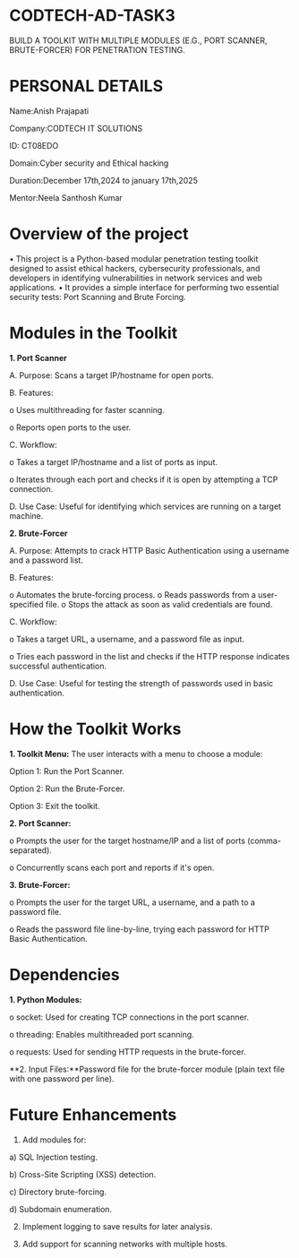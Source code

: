 # CODTECH-AD-TASK3
BUILD A TOOLKIT WITH MULTIPLE MODULES (E.G., PORT SCANNER, BRUTE-FORCER) FOR PENETRATION TESTING.

# PERSONAL DETAILS
Name:Anish Prajapati

Company:CODTECH IT SOLUTIONS

ID: CT08EDO

Domain:Cyber security and Ethical hacking

Duration:December 17th,2024 to january 17th,2025

Mentor:Neela Santhosh Kumar

# Overview of the project
•	This project is a Python-based modular penetration testing toolkit designed to assist ethical hackers, cybersecurity professionals, and developers in identifying vulnerabilities in network services and web applications.
•	It provides a simple interface for performing two essential security tests: Port Scanning and Brute Forcing.

# Modules in the Toolkit
****1. Port Scanner****

A. Purpose: Scans a target IP/hostname for open ports.

B. Features:

o	Uses multithreading for faster scanning.

o	Reports open ports to the user.

C. Workflow:

o	Takes a target IP/hostname and a list of ports as input.

o	Iterates through each port and checks if it is open by attempting a TCP connection.

D. Use Case: Useful for identifying which services are running on a target machine.


**2. Brute-Forcer**

A. Purpose: Attempts to crack HTTP Basic Authentication using a username and a password list.

B. Features:

o	Automates the brute-forcing process.
o	Reads passwords from a user-specified file.
o	Stops the attack as soon as valid credentials are found.

C. Workflow:

o	Takes a target URL, a username, and a password file as input.

o	Tries each password in the list and checks if the HTTP response indicates successful authentication.

D. Use Case: Useful for testing the strength of passwords used in basic authentication.

# How the Toolkit Works
**1.	Toolkit Menu:**
The user interacts with a menu to choose a module:

Option 1: Run the Port Scanner.

Option 2: Run the Brute-Forcer.

Option 3: Exit the toolkit.

**2.	Port Scanner:**

o	Prompts the user for the target hostname/IP and a list of ports (comma-separated).

o	Concurrently scans each port and reports if it's open.

**3.	Brute-Forcer:**

o	Prompts the user for the target URL, a username, and a path to a password file.

o	Reads the password file line-by-line, trying each password for HTTP Basic Authentication.

# Dependencies
**1.	Python Modules:**

o	socket: Used for creating TCP connections in the port scanner.

o	threading: Enables multithreaded port scanning.

o	requests: Used for sending HTTP requests in the brute-forcer.

**2.	Input Files:**Password file for the brute-forcer module (plain text file with one password per line).

# Future Enhancements
1.	Add modules for:

a)	SQL Injection testing.

b)	Cross-Site Scripting (XSS) detection.

c)	Directory brute-forcing.

d)	Subdomain enumeration.

2.	Implement logging to save results for later analysis.

3.	Add support for scanning networks with multiple hosts.









